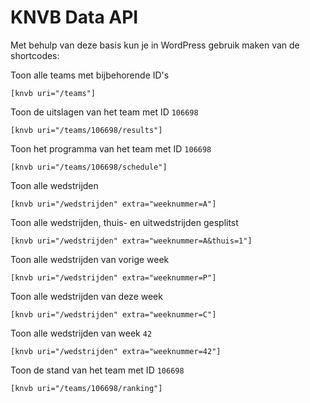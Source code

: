 # KNVB Data API

Met behulp van deze basis kun je in WordPress gebruik maken van de shortcodes:

Toon alle teams met bijbehorende ID's

```
[knvb uri="/teams"]
```

Toon de uitslagen van het team met ID `106698`

```
[knvb uri="/teams/106698/results"]
```

Toon het programma van het team met ID `106698`

```
[knvb uri="/teams/106698/schedule"]
```

Toon alle wedstrijden

```
[knvb uri="/wedstrijden" extra="weeknummer=A"]
```

Toon alle wedstrijden, thuis- en uitwedstrijden gesplitst

```
[knvb uri="/wedstrijden" extra="weeknummer=A&thuis=1"]
```

Toon alle wedstrijden van vorige week

```
[knvb uri="/wedstrijden" extra="weeknummer=P"]
```

Toon alle wedstrijden van deze week

```
[knvb uri="/wedstrijden" extra="weeknummer=C"]
```

Toon alle wedstrijden van week `42`

```
[knvb uri="/wedstrijden" extra="weeknummer=42"]
```

Toon de stand van het team met ID `106698`

```
[knvb uri="/teams/106698/ranking"]
```
